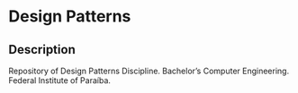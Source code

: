 # Design Patterns


## Description 
  
  Repository of Design Patterns Discipline.
  Bachelor’s Computer Engineering.
  Federal Institute of Paraíba.
